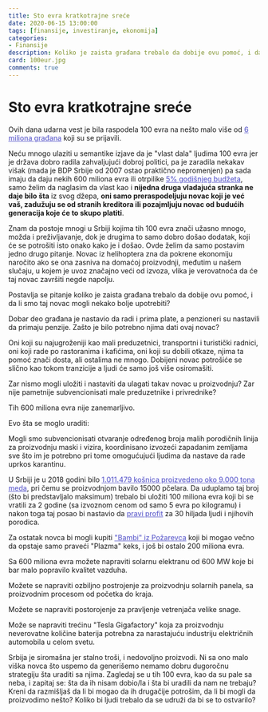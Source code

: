 ```yaml
---
title: Sto evra kratkotrajne sreće
date: 2020-06-15 13:00:00
tags: [finansije, investiranje, ekonomija]
categories:
- Finansije 
description: Koliko je zaista građana trebalo da dobije ovu pomoć, i da li smo tih 100 evra mogli nekako bolje upotrebiti?
card: 100eur.jpg
comments: true
---
```


<style>
    .img-mb-14 { margin-bottom: 14px; }
    a { color: #6463ce; font-weight: 500; }
</style>


# Sto evra kratkotrajne sreće

Ovih dana udarna vest je bila raspodela 100 evra na nešto malo više od [6 miliona građana](https://www.blic.rs/biznis/prijava-za-100-evra-do-ponoci-novac-je-dobilo-vise-od-6-miliona-gradana-poslednje/fm2qd0p) koji su se prijavili. 

Neću mnogo ulaziti u semantike izjave da je "vlast dala" ljudima 100 evra jer je država dobro radila zahvaljujući dobroj politici, pa je zaradila nekakav višak (mada je BDP Srbije od 2007 ostao praktično nepromenjen) pa sada imaju da daju nekih 600 miliona evra ili otrpilike [5% godišnjeg budžeta](http://rs.n1info.com/Biznis/a547662/Usvojen-budzet-za-2020.-godinu.html), samo želim da naglasim da vlast kao i **nijedna druga vladajuća stranka ne daje bilo šta** iz svog džepa, **oni samo preraspodeljuju novac koji je već vaš, zadužuju se od stranih kreditora ili pozajmljuju novac od budućih generacija koje će to skupo platiti**.

Znam da postoje mnogi u Srbiji kojima tih 100 evra znači užasno mnogo, možda i preživljavanje, dok je drugima to samo dobro došao dodatak, koji će se potrošiti isto onako kako je i došao.
Ovde želim da samo postavim jedno drugo pitanje. Novac iz helihoptera zna da pokrene ekonomiju naročito ako se ona zasniva na domaćoj proizvodnji, međutim u našem slučaju, u kojem je uvoz značajno veći od izvoza, vlika je verovatnoća da će taj novac završiti negde napolju.

Postavlja se pitanje koliko je zaista građana trebalo da dobije ovu pomoć, i da li smo taj novac mogli nekako bolje upotrebiti?

Dobar deo građana je nastavio da radi i prima plate, a penzioneri su nastavili da primaju penzije. Zašto je bilo potrebno njima dati ovaj novac?

Oni koji su najugroženiji kao mali preduzetnici, transportni i turistički radnici, oni koji rade po rastoranima i kafićima, oni koji su dobili otkaze, njima ta pomoć znači dosta, ali ostalima ne mnogo. Dobijeni novac potrošiće se slično kao tokom tranzicije a ljudi će samo još više osiromašiti. 

Zar nismo mogli uložiti i nastaviti da ulagati takav novac u proizvodnju? Zar nije pametnije subvencionisati male preduzetnike i privrednike?

Tih 600 miliona evra nije zanemarljivo. 

Evo šta se moglo uraditi:

Mogli smo subvencionisati otvaranje određenog broja malih porodičnih linija za proizvodnju maski i vizira, koordinisano izvozeći zapadanim zemljama sve što im je potrebno pri tome omogućujući ljudima da nastave da rade uprkos karantinu. 

U Srbiji je u 2018 godini bilo [1.011.479 košnica proizvedeno oko 9.000 tona meda](https://www.poljosfera.rs/agrosfera/agro-teme/pcelarstvo/med-sta-pokazuju-staticki-podaci-o-proizvodnji-i-plasmanu/), pri čemu se proizvodnjom bavilo 15000 pčelara. Da uduplamo taj broj (što bi predstavljalo maksimum) trebalo bi uložiti 100 miliona evra koji bi se vratili za 2 godine (sa izvoznom cenom od samo 5 evra po kilogramu) i nakon toga taj posao bi nastavio da [pravi profit](https://www.blic.rs/biznis/vesti/unosan-biznis-na-sto-kosnica-cista-zarada-i-do-10000-evra/2he0cnr) za 30 hiljada ljudi i njihovih porodica. 

Za ostatak novca bi mogli kupiti ["Bambi" iz Požarevca](https://www.novosti.rs/vesti/naslovna/ekonomija/aktuelno.239.html:778169-KOKA-KOLA-KUPILA-BAMBI-Otisla-Plazma-za-njom-ide-i-Knjaz) koji bi mogao večno da opstaje samo praveći "Plazma" keks, i još bi ostalo 200 miliona evra.

Sa 600 miliona evra možete napraviti solarnu elektranu od 600 MW koje bi bar malo popravilo kvalitet vazduha. 

Možete se napraviti ozbiljno postrojenje za proizvodnju solarnih panela, sa proizvodnim procesom od početka do kraja.

Možete se napraviti postorojenje za pravljenje vetrenjača velike snage. 

Može se napraviti trećinu "Tesla Gigafactory" koja za proizvodnju neverovatne količine baterija potrebna za narastajuću industriju električnih automobila u celom svetu.  


Srbija je siromašna jer stalno troši, i nedovoljno proizvodi. Ni sa ono malo viška novca što uspemo da generišemo nemamo dobru dugoročnu strategiju šta uraditi sa njima.
Zagledaj se u tih 100 evra, kao da su pale sa neba, i zapitaj se: šta da ih nisam dobio/la i šta bi uradili da nam ne trebaju? 
Kreni da razmišljaš da li bi mogao da ih drugačije potrošim, da li bi mogli da proizvodimo nešto?
Koliko bi ljudi trebalo da se udruži da bi se to ostvarilo?
